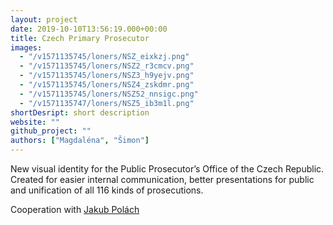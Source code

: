 ```yaml
---
layout: project
date: 2019-10-10T13:56:19.000+00:00
title: Czech Primary Prosecutor
images:
  - "/v1571135745/loners/NSZ_eixkzj.png"
  - "/v1571135745/loners/NSZ2_r3cmcv.png"
  - "/v1571135745/loners/NSZ3_h9yejv.png"
  - "/v1571135745/loners/NSZ4_zskdmr.png"
  - "/v1571135745/loners/NSZ52_nnsigc.png"
  - "/v1571135747/loners/NSZ5_ib3m1l.png"
shortDesript: short description
website: ""
github_project: ""
authors: ["Magdaléna", "Šimon"]
---
```


New visual identity for the Public Prosecutor’s Office of the Czech Republic. Created for easier internal communication, better presentations for public and unification of all 116 kinds of prosecutions.

Cooperation with [Jakub Polách](https://www.instagram.com/disscourse/)

